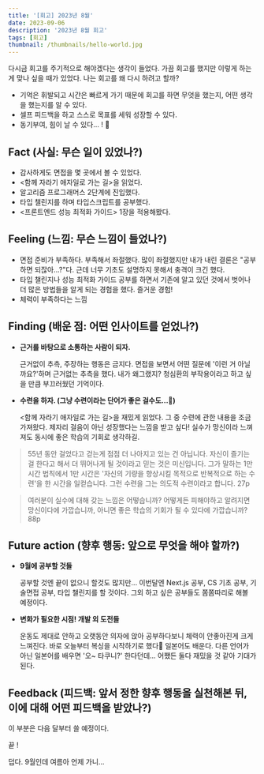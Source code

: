 ```yaml
---
title: '[회고] 2023년 8월'
date: 2023-09-06
description: '2023년 8월 회고'
tags: [회고]
thumbnail: /thumbnails/hello-world.jpg
---
```


다시금 회고를 주기적으로 해야겠다는 생각이 들었다. 가끔 회고를 했지만 이렇게 하는게 맞나 싶을 때가 있었다. 나는 회고를 왜 다시 하려고 할까?

- 기억은 휘발되고 시간은 빠르게 가기 때문에 회고를 하면 무엇을 했는지, 어떤 생각을 했는지를 알 수 있다.
- 셀프 피드백을 하고 스스로 목표를 세워 성장할 수 있다.
- 동기부여, 힘이 날 수 있다... ! 🙂

## Fact (사실: 무슨 일이 있었나?)

- 감사하게도 면접을 몇 곳에서 볼 수 있었다.
- <함께 자라기 애자일로 가는 길>을 읽었다.
- 알고리즘 프로그래머스 2단계에 진입했다.
- 타입 챌린지를 하며 타입스크립트를 공부했다.
- <프론트엔드 성능 최적화 가이드> 1장을 적용해봤다.

## Feeling (느낌: 무슨 느낌이 들었나?)

- 면접 준비가 부족하다. 부족해서 좌절했다. 많이 좌절했지만 내가 내린 결론은 "공부하면 되잖아...?"다. 근데 너무 기초도 설명하지 못해서 충격이 크긴 했다.
- 타입 챌린지나 성능 최적화 가이드 공부를 하면서 기존에 알고 있던 것에서 벗어나 더 많은 방법들을 알게 되는 경험을 했다. 즐거운 경험!
- 체력이 부족하다는 느낌

## Finding (배운 점: 어떤 인사이트를 얻었나?)

- **근거를 바탕으로 소통하는 사람이 되자.**

  근거없이 추측, 주장하는 행동은 금지다. 면접을 보면서 어떤 질문에 '이런 거 아닐까요?'하며 근거없는 추측을 했다. 내가 왜그랬지? 청심환의 부작용이라고 하고 싶을 만큼 부끄러웠던 기억이다.

- **수련을 하자. (그냥 수련이라는 단어가 좋은 걸수도...🥋)**

  <함께 자라기 애자일로 가는 길>을 재밌게 읽었다. 그 중 수련에 관한 내용을 조금 가져왔다. 제자리 걸음이 아닌 성장했다는 느낌을 받고 싶다! 실수가 망신이라 느껴져도 동시에 좋은 학습의 기회로 생각하길.

> 55년 동안 걸었다고 걷는게 점점 더 나아지고 있는 건 아닙니다. 자신이 즐기는 걸 한다고 해서 더 뛰어나게 될 것이라고 믿는 것은 미신입니다. 그가 말하는 1만 시간 법칙에서 1만 시간은 '자신의 기량을 향상시킬 목적으로 반복적으로 하는 수련'을 한 시간을 일컫습니다. 그런 수련을 그는 의도적 수련이라고 합니다. 27p

> 여러분이 실수에 대해 갖는 느낌은 어떻습니까? 어떻게든 피해야하고 알려지면 망신이다에 가깝습니까, 아니면 좋은 학습의 기회가 될 수 있다에 가깝습니까? 88p

## Future action (향후 행동: 앞으로 무엇을 해야 할까?)

- **9월에 공부할 것들**

  공부할 것엔 끝이 없으니 할것도 많지만... 이번달엔 Next.js 공부, CS 기초 공부, 기술면접 공부, 타입 챌린지를 할 것이다. 그외 하고 싶은 공부들도 쫌쫌따리로 해볼 예정이다.

- **변화가 필요한 시점! 개발 외 도전들**

  운동도 제대로 안하고 오랫동안 의자에 앉아 공부하다보니 체력이 안좋아진게 크게 느껴진다. 바로 오늘부터 복싱을 시작하기로 했다🥊
  일본어도 배운다. 다른 언어가 아닌 일본어를 배우면 '오~ 타쿠니?' 한다던데... 어쨌든 둘다 재밌을 것 같아 기대가 된다.

## Feedback (피드백: 앞서 정한 향후 행동을 실천해본 뒤, 이에 대해 어떤 피드백을 받았나?)

이 부분은 다음 달부터 쓸 예정이다.

끝 !

덥다. 9월인데 여름아 언제 가니...
